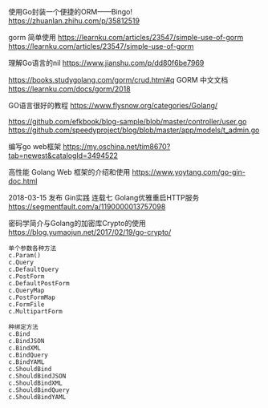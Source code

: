 使用Go封装一个便捷的ORM——Bingo!
https://zhuanlan.zhihu.com/p/35812519

gorm 简单使用
https://learnku.com/articles/23547/simple-use-of-gorm
https://learnku.com/articles/23547/simple-use-of-gorm

理解Go语言的nil
https://www.jianshu.com/p/dd80f6be7969

https://books.studygolang.com/gorm/crud.html#q
GORM 中文文档 
https://learnku.com/docs/gorm/2018

GO语言很好的教程
https://www.flysnow.org/categories/Golang/


https://github.com/efkbook/blog-sample/blob/master/controller/user.go
https://github.com/speedyproject/blog/blob/master/app/models/t_admin.go

编写go web框架
https://my.oschina.net/tim8670?tab=newest&catalogId=3494522

高性能 Golang Web 框架的介绍和使用
https://www.yoytang.com/go-gin-doc.html

2018-03-15 发布
Gin实践 连载七 Golang优雅重启HTTP服务
https://segmentfault.com/a/1190000013757098


密码学简介与Golang的加密库Crypto的使用
https://blog.yumaojun.net/2017/02/19/go-crypto/

```
单个参数各种方法
c.Param()
c.Query
c.DefaultQuery
c.PostForm
c.DefaultPostForm
c.QueryMap
c.PostFormMap
c.FormFile
c.MultipartForm

种绑定方法
c.Bind
c.BindJSON
c.BindXML
c.BindQuery
c.BindYAML
c.ShouldBind
c.ShouldBindJSON
c.ShouldBindXML
c.ShouldBindQuery
c.ShouldBindYAML
````